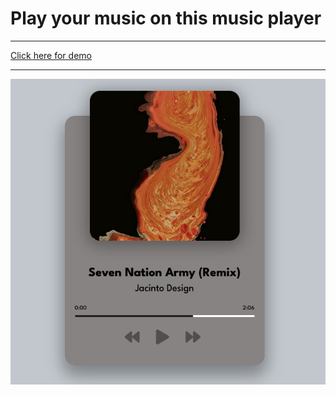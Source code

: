 # Play your music on this music player 

___
[Click here for demo](https://gagansingh11.github.io/music-player/)
___
![demo](demo.png)